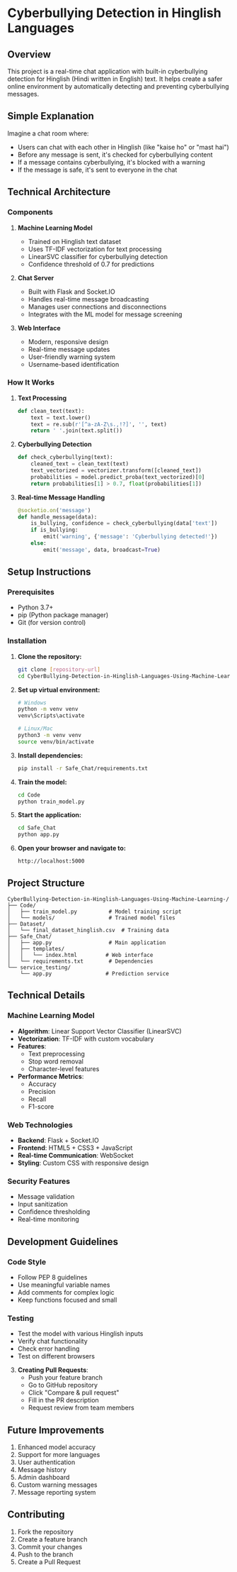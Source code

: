 # Cyberbullying Detection in Hinglish Languages

## Overview
This project is a real-time chat application with built-in cyberbullying detection for Hinglish (Hindi written in English) text. It helps create a safer online environment by automatically detecting and preventing cyberbullying messages.

## Simple Explanation
Imagine a chat room where:
- Users can chat with each other in Hinglish (like "kaise ho" or "mast hai")
- Before any message is sent, it's checked for cyberbullying content
- If a message contains cyberbullying, it's blocked with a warning
- If the message is safe, it's sent to everyone in the chat

## Technical Architecture

### Components
1. **Machine Learning Model**
   - Trained on Hinglish text dataset
   - Uses TF-IDF vectorization for text processing
   - LinearSVC classifier for cyberbullying detection
   - Confidence threshold of 0.7 for predictions

2. **Chat Server**
   - Built with Flask and Socket.IO
   - Handles real-time message broadcasting
   - Manages user connections and disconnections
   - Integrates with the ML model for message screening

3. **Web Interface**
   - Modern, responsive design
   - Real-time message updates
   - User-friendly warning system
   - Username-based identification

### How It Works
1. **Text Processing**
   ```python
   def clean_text(text):
       text = text.lower()
       text = re.sub(r'[^a-zA-Z\s.,!?]', '', text)
       return ' '.join(text.split())
   ```

2. **Cyberbullying Detection**
   ```python
   def check_cyberbullying(text):
       cleaned_text = clean_text(text)
       text_vectorized = vectorizer.transform([cleaned_text])
       probabilities = model.predict_proba(text_vectorized)[0]
       return probabilities[1] > 0.7, float(probabilities[1])
   ```

3. **Real-time Message Handling**
   ```python
   @socketio.on('message')
   def handle_message(data):
       is_bullying, confidence = check_cyberbullying(data['text'])
       if is_bullying:
           emit('warning', {'message': 'Cyberbullying detected!'})
       else:
           emit('message', data, broadcast=True)
   ```

## Setup Instructions

### Prerequisites
- Python 3.7+
- pip (Python package manager)
- Git (for version control)

### Installation

1. **Clone the repository:**
   ```bash
   git clone [repository-url]
   cd CyberBullying-Detection-in-Hinglish-Languages-Using-Machine-Learning-
   ```

2. **Set up virtual environment:**
   ```bash
   # Windows
   python -m venv venv
   venv\Scripts\activate

   # Linux/Mac
   python3 -m venv venv
   source venv/bin/activate
   ```

3. **Install dependencies:**
   ```bash
   pip install -r Safe_Chat/requirements.txt
   ```

4. **Train the model:**
   ```bash
   cd Code
   python train_model.py
   ```

5. **Start the application:**
   ```bash
   cd Safe_Chat
   python app.py
   ```

6. **Open your browser and navigate to:**
   ```
   http://localhost:5000
   ```


## Project Structure
```
CyberBullying-Detection-in-Hinglish-Languages-Using-Machine-Learning-/
├── Code/
│   ├── train_model.py          # Model training script
│   └── models/                 # Trained model files
├── Dataset/
│   └── final_dataset_hinglish.csv  # Training data
├── Safe_Chat/
│   ├── app.py                  # Main application
│   ├── templates/
│   │   └── index.html         # Web interface
│   └── requirements.txt        # Dependencies
└── service_testing/
    └── app.py                 # Prediction service
```

## Technical Details

### Machine Learning Model
- **Algorithm**: Linear Support Vector Classifier (LinearSVC)
- **Vectorization**: TF-IDF with custom vocabulary
- **Features**: 
  - Text preprocessing
  - Stop word removal
  - Character-level features
- **Performance Metrics**:
  - Accuracy
  - Precision
  - Recall
  - F1-score

### Web Technologies
- **Backend**: Flask + Socket.IO
- **Frontend**: HTML5 + CSS3 + JavaScript
- **Real-time Communication**: WebSocket
- **Styling**: Custom CSS with responsive design

### Security Features
- Message validation
- Input sanitization
- Confidence thresholding
- Real-time monitoring

## Development Guidelines

### Code Style
- Follow PEP 8 guidelines
- Use meaningful variable names
- Add comments for complex logic
- Keep functions focused and small

### Testing
- Test the model with various Hinglish inputs
- Verify chat functionality
- Check error handling
- Test on different browsers


3. **Creating Pull Requests**:
   - Push your feature branch
   - Go to GitHub repository
   - Click "Compare & pull request"
   - Fill in the PR description
   - Request review from team members

## Future Improvements
1. Enhanced model accuracy
2. Support for more languages
3. User authentication
4. Message history
5. Admin dashboard
6. Custom warning messages
7. Message reporting system

## Contributing
1. Fork the repository
2. Create a feature branch
3. Commit your changes
4. Push to the branch
5. Create a Pull Request







